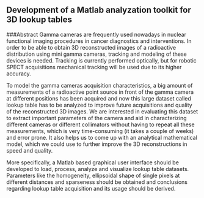 Development of a Matlab analyzation toolkit for 3D lookup tables
----------------

###Abstract
Gamma cameras are frequently used nowadays in nuclear functional imaging procedures in cancer diagnostics and interventions. 
In order to be able to obtain 3D reconstructed images of a radioactive distribution using mini gamma cameras, tracking and modeling of these devices is needed. Tracking is currently performed optically, but for robotic SPECT acquisitions mechanical tracking will be used due to its higher accuracy.

To model the gamma cameras acquisition characteristics, a big amount of measurements of a radioactive point source in front of the gamma camera at different positions has been acquired and now this large dataset called lookup table has to be analyzed to improve future acquisitions and quality of the reconstructed 3D images. We are interested in evaluating this dataset to extract important parameters of the camera and aid in characterizing different cameras or different collimators without having to repeat all these measurements, which is very time-consuming (it takes a couple of weeks) and error prone. It also helps us to come up with an analytical mathematical model, which we could use to further improve the 3D reconstructions in speed and quality. 

More specifically, a Matlab based graphical user interface should be developed to load, process, analyze and visualize lookup table datasets. Parameters like the homogeneity, ellipsoidal shape of single pixels at different distances and sparseness should be obtained and conclusions regarding lookup table acquisition and its usage should be derived.

